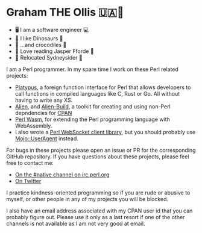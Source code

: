 # Graham THE Ollis 🇺🇦🌻

 * 🖥️ I am a software engineer 💻
 * 🦕 I like Dinosaurs 🦖
 * 🐊 ...and crocodiles 🐊
 * 📗 Love reading Jasper Fforde 📘
 * 🦘 Relocated Sydneysider 🐨

I am a Perl programmer.  In my spare time I work on these Perl related projects:

 * [Platypus](https://metacpan.org/pod/FFI::Platypus), a foreign function interface for Perl that allows developers to call functions in compiled languages like C, Rust or Go.
   All without having to write any XS.
 * [Alien](https://metacpan.org/pod/Alien), and [Alien-Build](https://metacpan.org/pod/distribution/Alien-Build/lib/Alien/Build/Manual/Alien.pod), a toolkit for creating and using non-Perl depndencies for [CPAN](https://metacpan.org)
 * [Perl Wasm](https://metacpan.org/pod/Wasm), for extending the Perl programming language with WebAssembly.
 * I also wrote a [Perl WebSocket client library](https://metacpan.org/pod/AnyEvent::WebSocket::Client), but you should probably use [Mojo::UserAgent](https://metacpan.org/pod/Mojo::UserAgent) instead.

For bugs in these projects please open an issue or PR for the corresponding GitHub repository.  If you have questions about these projects, please feel free to contact me:

 * [On the #native channel on irc.perl.org](https://kiwiirc.com/nextclient/#irc://irc.perl.org/#native?nick=mc-guest-?)
 * [On Twitter](https://twitter.com/plicease)

I practice kindness-oriented programming so if you are rude or abusive to myself, or other people in any of my projects you will be blocked.

I also have an email address associated with my CPAN user id that you can probably figure out.  Please use it only
as a last resort if one of the other channels is not available as I am not very good at email.
